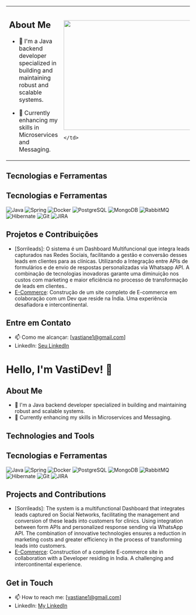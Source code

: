 <table>
  <tr>
    <td>

## About Me
- 🔭 I'm a Java backend developer specialized in building and maintaining robust and scalable systems.
- 🌱 Currently enhancing my skills in Microservices and Messaging.

    </td>
    <td>

<img src="https://media.giphy.com/media/L1R1tvI9svkIWwpVYr/giphy.gif" width="500" height="300"/>

    </td>
  </tr>
</table>

## Tecnologias e Ferramentas
## Tecnologias e Ferramentas
![Java](https://img.shields.io/badge/-Java-007396?style=flat-square&logo=java)
![Spring](https://img.shields.io/badge/-Spring-6DB33F?style=flat-square&logo=spring)
![Docker](https://img.shields.io/badge/-Docker-2496ED?style=flat-square&logo=docker)
![PostgreSQL](https://img.shields.io/badge/-PostgreSQL-4169E1?style=flat-square&logo=postgresql)
![MongoDB](https://img.shields.io/badge/-MongoDB-47A248?style=flat-square&logo=mongodb)
![RabbitMQ](https://img.shields.io/badge/-RabbitMQ-FF6600?style=flat-square&logo=rabbitmq)
![Hibernate](https://img.shields.io/badge/-Hibernate-59666C?style=flat-square&logo=hibernate)
![Git](https://img.shields.io/badge/-Git-F05032?style=flat-square&logo=git)
![JIRA](https://img.shields.io/badge/-JIRA-0052CC?style=flat-square&logo=jira)


## Projetos e Contribuições
- [Sorrileads]: O sistema é um Dashboard Multifuncional que integra leads capturados nas Redes Sociais, facilitando a gestão e conversão desses leads em clientes para as clínicas. Utilizando a Integração entre APIs de formulários e de envio de respostas personalizadas via Whatsapp API. A combinação de tecnologias inovadoras garante uma diminuição nos custos com marketing e maior eficiência no processo de transformação de leads em clientes..
- [E-Commerce](https://github.com/VastiDev/E-COMMERCE): Construção de um site completo de E-commerce em colaboração com um Dev que reside na Índia. Uma experiência desafiadora e intercontinental.


## Entre em Contato
- 📫 Como me alcançar: [vastiane1@gmail.com]
- LinkedIn: [Seu LinkedIn](https://www.linkedin.com/in/vastidev/)

<!---
VastiDev/VastiDev is a ✨ special ✨ repository because its `README.md` (this file) appears on your GitHub profile.
You can click the Preview link to take a look at your changes.
--->
# Hello, I'm VastiDev! 👋

## About Me
- 🔭 I'm a Java backend developer specialized in building and maintaining robust and scalable systems.
- 🌱 Currently enhancing my skills in Microservices and Messaging.

## Technologies and Tools
## Tecnologias e Ferramentas
![Java](https://img.shields.io/badge/-Java-007396?style=flat-square&logo=java)
![Spring](https://img.shields.io/badge/-Spring-6DB33F?style=flat-square&logo=spring)
![Docker](https://img.shields.io/badge/-Docker-2496ED?style=flat-square&logo=docker)
![PostgreSQL](https://img.shields.io/badge/-PostgreSQL-4169E1?style=flat-square&logo=postgresql)
![MongoDB](https://img.shields.io/badge/-MongoDB-47A248?style=flat-square&logo=mongodb)
![RabbitMQ](https://img.shields.io/badge/-RabbitMQ-FF6600?style=flat-square&logo=rabbitmq)
![Hibernate](https://img.shields.io/badge/-Hibernate-59666C?style=flat-square&logo=hibernate)
![Git](https://img.shields.io/badge/-Git-F05032?style=flat-square&logo=git)
![JIRA](https://img.shields.io/badge/-JIRA-0052CC?style=flat-square&logo=jira)


## Projects and Contributions
- [Sorrileads]: The system is a multifunctional Dashboard that integrates leads captured on Social Networks, facilitating the management and conversion of these leads into customers for clinics. Using integration between form APIs and personalized response sending via WhatsApp API. The combination of innovative technologies ensures a reduction in marketing costs and greater efficiency in the process of transforming leads into customers.
- [E-Commerce](link-to-the-project): Construction of a complete E-commerce site in collaboration with a Developer residing in India. A challenging and intercontinental experience.

## Get in Touch
- 📫 How to reach me: [vastiane1@gmail.com]
- LinkedIn: [My LinkedIn](https://www.linkedin.com/in/vastidev/)

